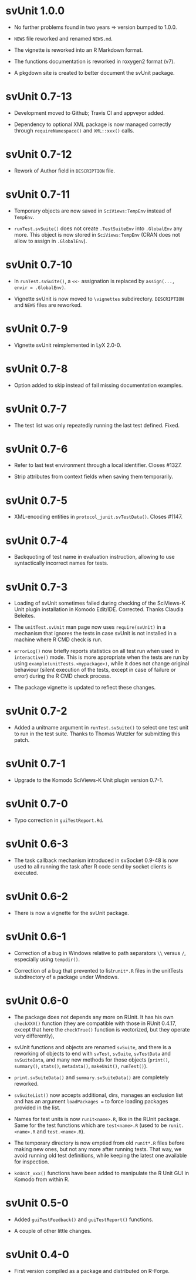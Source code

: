 # svUnit 1.0.0

- No further problems found in two years => version bumped to 1.0.0.

- `NEWS` file reworked and renamed `NEWS.md`.

- The vignette is reworked into an R Markdown format.

- The functions documentation is reworked in roxygen2 format (v7).

- A pkgdown site is created to better document the svUnit package.

# svUnit 0.7-13

- Development moved to Github; Travis CI and appveyor added.

- Dependency to optional XML package is now managed correctly through `requireNamespace()` and `XML::xxx()` calls.

# svUnit 0.7-12

- Rework of Author field in `DESCRIPTION` file.

# svUnit 0.7-11

- Temporary objects are now saved in `SciViews:TempEnv` instead of `TempEnv`.

- `runTest.svSuite()` does not create `.TestSuiteEnv` into `.GlobalEnv` any more. This object is now stored in `SciViews:TempEnv` (CRAN does not allow to assign in `.GlobalEnv`).

# svUnit 0.7-10

- In `runTest.svSuite()`, a `<<-` assignation is replaced by `assign(..., envir = .GlobalEnv)`.

- Vignette svUnit is now moved to `\vignettes` subdirectory. `DESCRIPTION` and `NEWS` files are reworked.

# svUnit 0.7-9

- Vignette svUnit reimplemented in LyX 2.0-0.

# svUnit 0.7-8

- Option added to skip instead of fail missing documentation examples.

# svUnit 0.7-7

- The test list was only repeatedly running the last test defined. Fixed.

# svUnit 0.7-6

- Refer to last test environment through a local identifier. Closes #1327.

- Strip attributes from context fields when saving them temporarily.

# svUnit 0.7-5

- XML-encoding entities in `protocol_junit.svTestData()`. Closes #1147.

# svUnit 0.7-4

- Backquoting of test name in evaluation instruction, allowing to use syntactically incorrect names for tests.

# svUnit 0.7-3

- Loading of svUnit sometimes failed during checking of the SciViews-K Unit plugin installation in Komodo Edit/IDE. Corrected. Thanks Claudia Beleites.

- The `unitTest.svUnit` man page now uses `require(svUnit)` in a mechanism that ignores the tests in case svUnit is not installed in a machine where R CMD check is run.

- `errorLog()` now briefly reports statistics on all test run when used in `interactive()` mode. This is more appropriate when the tests are run by using `example(unitTests.<mypackage>)`, while it does not change original behaviour (silent execution of the tests, except in case of failure or error) during the R CMD check process.

- The package vignette is updated to reflect these changes.

# svUnit 0.7-2

- Added a unitname argument in `runTest.svSuite()` to select one test unit to run in the test suite. Thanks to Thomas Wutzler for submitting this patch.

# svUnit 0.7-1

- Upgrade to the Komodo SciViews-K Unit plugin version 0.7-1.

# svUnit 0.7-0

- Typo correction in `guiTestReport.Rd`.

# svUnit 0.6-3

- The task callback mechanism introduced in svSocket 0.9-48 is now used to all running the task after R code send by socket clients is executed.

# svUnit 0.6-2

- There is now a vignette for the svUnit package.

# svUnit 0.6-1

- Correction of a bug in Windows relative to path separators `\\` versus `/`, especially using `tempdir()`.

- Correction of a bug that prevented to list`runit*.R` files in the unitTests subdirectory of a package under Windows.

# svUnit 0.6-0

- The package does not depends any more on RUnit. It has his own `checkXXX()` function (they are compatible with those in RUnit 0.4.17, except that here the `checkTrue()` function is vectorized, but they operate very differently),

- svUnit functions and objects are renamed `svSuite`, and there is a reworking of objects to end with `svTest`, `svSuite`, `svTestData` and `svSuiteData`, and many new methods for those objects (`print()`, `summary()`, `stats()`, `metadata()`, `makeUnit()`, `runTest()`).

- `print.svSuiteData()` and `summary.svSuiteData()` are completely reworked.

- `svSuiteList()` now accepts additional, dirs, manages an exclusion list and has an argument `loadPackages =` to force loading packages provided in the list.

- Names for test units is now `runit<name>.R`, like in the RUnit package. Same for the test functions which are `test<name>.R` (used to be `runit.<name>.R` and `test.<name>.R`).

- The temporary directory is now emptied from old `runit*.R` files before making new ones, but not any more after running tests. That way, we avoid running old test definitions, while keeping the latest one available for inspection.

- `koUnit_xxx()` functions have been added to manipulate the R Unit GUI in Komodo from within R.

# svUnit 0.5-0

- Added `guiTestFeedback()` and `guiTestReport()` functions.

- A couple of other little changes.

# svUnit 0.4-0

- First version compiled as a package and distributed on R-Forge.

